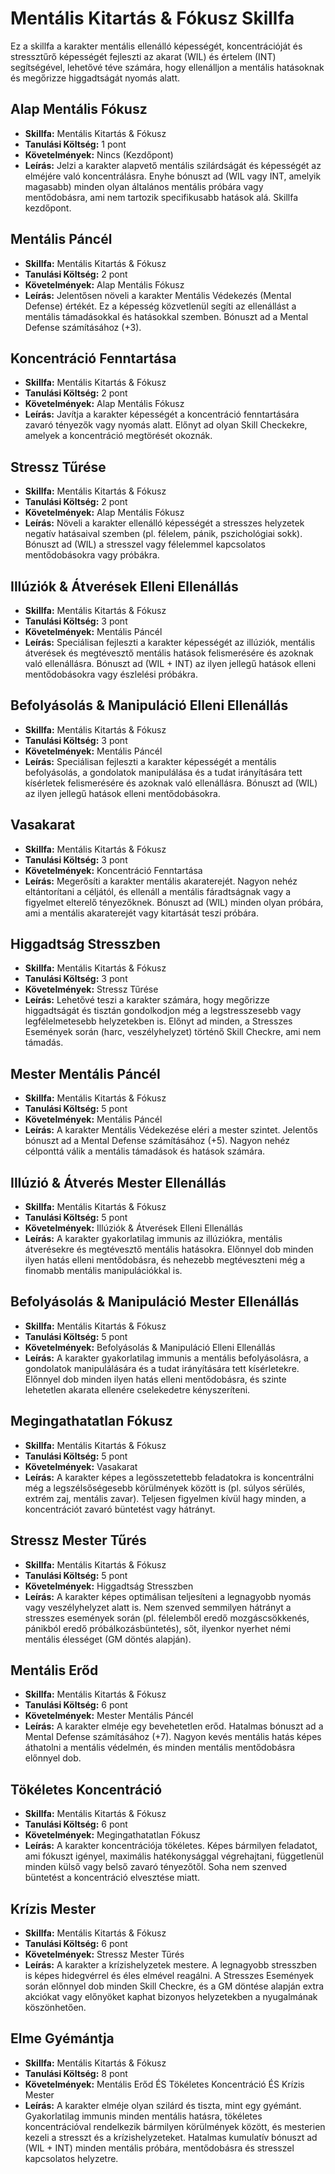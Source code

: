 # Mentális Kitartás & Fókusz Skillfa

Ez a skillfa a karakter mentális ellenálló képességét, koncentrációját és stressztűrő képességét fejleszti az akarat (WIL) és értelem (INT) segítségével, lehetővé téve számára, hogy ellenálljon a mentális hatásoknak és megőrizze higgadtságát nyomás alatt.

## Alap Mentális Fókusz
* **Skillfa:** Mentális Kitartás & Fókusz
* **Tanulási Költség:** 1 pont
* **Követelmények:** Nincs (Kezdőpont)
* **Leírás:** Jelzi a karakter alapvető mentális szilárdságát és képességét az elméjére való koncentrálásra. Enyhe bónuszt ad (WIL vagy INT, amelyik magasabb) minden olyan általános mentális próbára vagy mentődobásra, ami nem tartozik specifikusabb hatások alá. Skillfa kezdőpont.

## Mentális Páncél
* **Skillfa:** Mentális Kitartás & Fókusz
* **Tanulási Költség:** 2 pont
* **Követelmények:** Alap Mentális Fókusz
* **Leírás:** Jelentősen növeli a karakter Mentális Védekezés (Mental Defense) értékét. Ez a képesség közvetlenül segíti az ellenállást a mentális támadásokkal és hatásokkal szemben. Bónuszt ad a Mental Defense számításához (+3).

## Koncentráció Fenntartása
* **Skillfa:** Mentális Kitartás & Fókusz
* **Tanulási Költség:** 2 pont
* **Követelmények:** Alap Mentális Fókusz
* **Leírás:** Javítja a karakter képességét a koncentráció fenntartására zavaró tényezők vagy nyomás alatt. Előnyt ad olyan Skill Checkekre, amelyek a koncentráció megtörését okoznák.
## Stressz Tűrése
* **Skillfa:** Mentális Kitartás & Fókusz
* **Tanulási Költség:** 2 pont
* **Követelmények:** Alap Mentális Fókusz
* **Leírás:** Növeli a karakter ellenálló képességét a stresszes helyzetek negatív hatásaival szemben (pl. félelem, pánik, pszichológiai sokk). Bónuszt ad (WIL) a stresszel vagy félelemmel kapcsolatos mentődobásokra vagy próbákra.

## Illúziók & Átverések Elleni Ellenállás
* **Skillfa:** Mentális Kitartás & Fókusz
* **Tanulási Költség:** 3 pont
* **Követelmények:** Mentális Páncél
* **Leírás:** Speciálisan fejleszti a karakter képességét az illúziók, mentális átverések és megtévesztő mentális hatások felismerésére és azoknak való ellenállásra. Bónuszt ad (WIL + INT) az ilyen jellegű hatások elleni mentődobásokra vagy észlelési próbákra.

## Befolyásolás & Manipuláció Elleni Ellenállás
* **Skillfa:** Mentális Kitartás & Fókusz
* **Tanulási Költség:** 3 pont
* **Követelmények:** Mentális Páncél
* **Leírás:** Speciálisan fejleszti a karakter képességét a mentális befolyásolás, a gondolatok manipulálása és a tudat irányítására tett kísérletek felismerésére és azoknak való ellenállásra. Bónuszt ad (WIL) az ilyen jellegű hatások elleni mentődobásokra.

## Vasakarat
* **Skillfa:** Mentális Kitartás & Fókusz
* **Tanulási Költség:** 3 pont
* **Követelmények:** Koncentráció Fenntartása
* **Leírás:** Megerősíti a karakter mentális akaraterejét. Nagyon nehéz eltántorítani a céljától, és ellenáll a mentális fáradtságnak vagy a figyelmet elterelő tényezőknek. Bónuszt ad (WIL) minden olyan próbára, ami a mentális akaraterejét vagy kitartását teszi próbára.

## Higgadtság Stresszben
* **Skillfa:** Mentális Kitartás & Fókusz
* **Tanulási Költség:** 3 pont
* **Követelmények:** Stressz Tűrése
* **Leírás:** Lehetővé teszi a karakter számára, hogy megőrizze higgadtságát és tisztán gondolkodjon még a legstresszesebb vagy legfélelmetesebb helyzetekben is. Előnyt ad minden, a Stresszes Események során (harc, veszélyhelyzet) történő Skill Checkre, ami nem támadás.

## Mester Mentális Páncél
* **Skillfa:** Mentális Kitartás & Fókusz
* **Tanulási Költség:** 5 pont
* **Követelmények:** Mentális Páncél
* **Leírás:** A karakter Mentális Védekezése eléri a mester szintet. Jelentős bónuszt ad a Mental Defense számításához (+5). Nagyon nehéz célponttá válik a mentális támadások és hatások számára.

## Illúzió & Átverés Mester Ellenállás
* **Skillfa:** Mentális Kitartás & Fókusz
* **Tanulási Költség:** 5 pont
* **Követelmények:** Illúziók & Átverések Elleni Ellenállás
* **Leírás:** A karakter gyakorlatilag immunis az illúziókra, mentális átverésekre és megtévesztő mentális hatásokra. Előnnyel dob minden ilyen hatás elleni mentődobásra, és nehezebb megtéveszteni még a finomabb mentális manipulációkkal is.

## Befolyásolás & Manipuláció Mester Ellenállás
* **Skillfa:** Mentális Kitartás & Fókusz
* **Tanulási Költség:** 5 pont
* **Követelmények:** Befolyásolás & Manipuláció Elleni Ellenállás
* **Leírás:** A karakter gyakorlatilag immunis a mentális befolyásolásra, a gondolatok manipulálására és a tudat irányítására tett kísérletekre. Előnnyel dob minden ilyen hatás elleni mentődobásra, és szinte lehetetlen akarata ellenére cselekedetre kényszeríteni.

## Megingathatatlan Fókusz
* **Skillfa:** Mentális Kitartás & Fókusz
* **Tanulási Költség:** 5 pont
* **Követelmények:** Vasakarat
* **Leírás:** A karakter képes a legösszetettebb feladatokra is koncentrálni még a legszélsőségesebb körülmények között is (pl. súlyos sérülés, extrém zaj, mentális zavar). Teljesen figyelmen kívül hagy minden, a koncentrációt zavaró büntetést vagy hátrányt.

## Stressz Mester Tűrés
* **Skillfa:** Mentális Kitartás & Fókusz
* **Tanulási Költség:** 5 pont
* **Követelmények:** Higgadtság Stresszben
* **Leírás:** A karakter képes optimálisan teljesíteni a legnagyobb nyomás vagy veszélyhelyzet alatt is. Nem szenved semmilyen hátrányt a stresszes események során (pl. félelemből eredő mozgáscsökkenés, pánikból eredő próbálkozásbüntetés), sőt, ilyenkor nyerhet némi mentális élességet (GM döntés alapján).

## Mentális Erőd
* **Skillfa:** Mentális Kitartás & Fókusz
* **Tanulási Költség:** 6 pont
* **Követelmények:** Mester Mentális Páncél
* **Leírás:** A karakter elméje egy bevehetetlen erőd. Hatalmas bónuszt ad a Mental Defense számításához (+7). Nagyon kevés mentális hatás képes áthatolni a mentális védelmén, és minden mentális mentődobásra előnnyel dob.

## Tökéletes Koncentráció
* **Skillfa:** Mentális Kitartás & Fókusz
* **Tanulási Költség:** 6 pont
* **Követelmények:** Megingathatatlan Fókusz
* **Leírás:** A karakter koncentrációja tökéletes. Képes bármilyen feladatot, ami fókuszt igényel, maximális hatékonysággal végrehajtani, függetlenül minden külső vagy belső zavaró tényezőtől. Soha nem szenved büntetést a koncentráció elvesztése miatt.

## Krízis Mester
* **Skillfa:** Mentális Kitartás & Fókusz
* **Tanulási Költség:** 6 pont
* **Követelmények:** Stressz Mester Tűrés
* **Leírás:** A karakter a krízishelyzetek mestere. A legnagyobb stresszben is képes hidegvérrel és éles elmével reagálni. A Stresszes Események során előnnyel dob minden Skill Checkre, és a GM döntése alapján extra akciókat vagy előnyöket kaphat bizonyos helyzetekben a nyugalmának köszönhetően.

## Elme Gyémántja
* **Skillfa:** Mentális Kitartás & Fókusz
* **Tanulási Költség:** 8 pont
* **Követelmények:** Mentális Erőd ÉS Tökéletes Koncentráció ÉS Krízis Mester
* **Leírás:** A karakter elméje olyan szilárd és tiszta, mint egy gyémánt. Gyakorlatilag immunis minden mentális hatásra, tökéletes koncentrációval rendelkezik bármilyen körülmények között, és mesterien kezeli a stresszt és a krízishelyzeteket. Hatalmas kumulatív bónuszt ad (WIL + INT) minden mentális próbára, mentődobásra és stresszel kapcsolatos helyzetre.